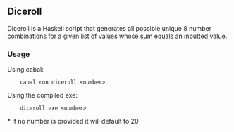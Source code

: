 ## Diceroll
Diceroll is a Haskell script that generates all possible unique 8 number combinations for a given list of values whose sum equals an inputted value.

### Usage
Using cabal:
```
    cabal run diceroll <number>
```
Using the compiled exe:
```
    diceroll.exe <number>
```

\* If no number is provided it will default to 20
